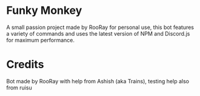 # Funky Monkey

A small passion project made by RooRay for personal use, this bot features a variety of commands and uses the latest version of NPM and Discord.js for maximum performance.

# Credits

Bot made by RooRay with help from Ashish (aka Trains), testing help also from ruisu

